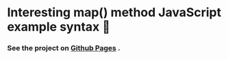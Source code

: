 # Interesting map() method JavaScript example syntax 📓

### See the project on [Github Pages](https://hacking-nassa-with-html.github.io/map_example_syntax/) .
